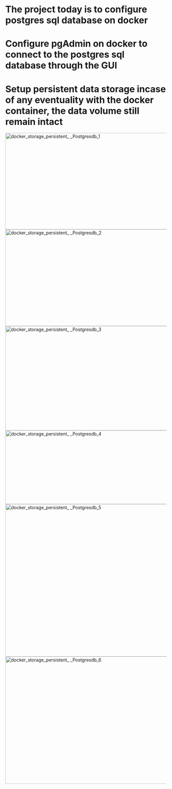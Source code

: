 # The project today is to configure postgres sql database on docker #
# Configure pgAdmin on docker to connect to the postgres sql database through the GUI
# Setup persistent data storage incase of any eventuality with the docker container, the data volume still remain intact #

<img width="688" height="301" alt="docker_storage_persistent_ _Postgresdb_1" src="https://github.com/user-attachments/assets/d1b60424-2f80-4423-a5de-86dcecec9cd5" />
<img width="695" height="302" alt="docker_storage_persistent_ _Postgresdb_2" src="https://github.com/user-attachments/assets/fcbeded3-00d2-4ffb-a552-7c3ff9357b2f" />
<img width="792" height="326" alt="docker_storage_persistent_ _Postgresdb_3" src="https://github.com/user-attachments/assets/ea6e229c-08f9-4484-8fef-be30796b6d5f" />
<img width="662" height="230" alt="docker_storage_persistent_ _Postgresdb_4" src="https://github.com/user-attachments/assets/5c0fa00a-20a2-4368-b5fb-29efaa06f27a" />
<img width="826" height="476" alt="docker_storage_persistent_ _Postgresdb_5" src="https://github.com/user-attachments/assets/ab6d3899-3095-4bfd-8f4f-e96aa9ecf773" />
<img width="936" height="398" alt="docker_storage_persistent_ _Postgresdb_6" src="https://github.com/user-attachments/assets/9e796bca-290c-4d27-92b7-5155294e2f6f" />
